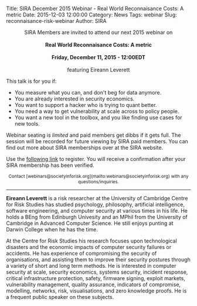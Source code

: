 Title: SIRA December 2015 Webinar - Real World Reconnaisance Costs: A metric
Date: 2015-12-03 12:00:00
Category: News
Tags: webinar
Slug: reconnaisance-risk-webinar
Author: SIRA

<center>
SIRA Members are invited to attend our next 2015 webinar on<br/><br/>
<b>Real World Reconnaisance Costs: A metric</b><br/><br/>
<b>Friday, December 11, 2015 - 12:00EDT</b><br/><br/>
featuring Eireann Leverett<br/>
</center>

This talk is for you if:

- You measure what you can, and don't beg for data anymore.
- You are already interested in security economics.
- You want to support a hacker who is trying to quant better.
- You need a way to get vulnerability at scale across to policy people.
- You want a new tool in the toolbox, and you like finding use cases for new tools.

Webinar seating is *limited* and paid members get dibbs if it gets full. The session will be recorded for future viewing by SIRA paid members. You can find out more about SIRA memberships over at the SIRA website. 

Use the [following link](https://zoom.us/webinar/register/f7e91bfba41d5bd7dc2040ba88984b7b) to register. You will receive a confirmation after your SIRA membership has been verified.

<center><span style="font-size:9pt">Contact [webinars@societyinforisk.org](mailto:webinars@societyinforisk.org) with any questions/inquiries.</span></center>

<hr noshade size="1"/>

<b>Eireann Leverett</b> is a risk researcher at the University of Cambridge Centre for Risk Studies has studied psychology, philosophy, artificial intelligence, software engineering, and computer security at various times in his life. He holds a BEng from Edinburgh Univesity and an MPhil from the University of Cambridge in Advanced Computer Science. He still enjoys punting at Darwin College when he has the time.

At the Centre for Risk Studies his research focuses upon technological disasters and the economic impacts of computer security failures or accidents. He has experience of compromising the security of organisations, and assisting them to improve their security postures through a variety of short and long term methods. He is interested in computer security at scale, security economics, systems security, incident response, critical infrastructure protection, safety, firmware signing, exploit markets, vulnerability management, quality assurance, indicators of compromise, modelling, networks, risk, visualisations, and zero knowledge proofs. He is a frequent public speaker on these subjects.
